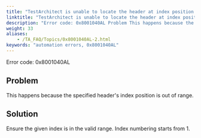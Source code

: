 ```yaml
--- 
title: "TestArchitect is unable to locate the header at index position <index>. The index value is out of range."
linktitle: "TestArchitect is unable to locate the header at index position <index>. The index value is out of range."
description: "Error code: 0x8001040AL Problem This happens because the specified header's index position is out of range. Solution Ensure the given index is in the valid range. Index numbering starts from 1."
weight: 33
aliases: 
    - /TA_FAQ/Topics/0x8001040AL-2.html
keywords: "automation errors, 0x8001040AL"
---
```


Error code: 0x8001040AL

## Problem

This happens because the specified header's index position is out of range.

## Solution

Ensure the given index is in the valid range. Index numbering starts from 1.



